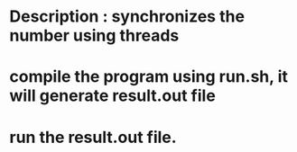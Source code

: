 # Description         : synchronizes the number using threads
# compile the program using run.sh, it will generate result.out file
# run the result.out file.
